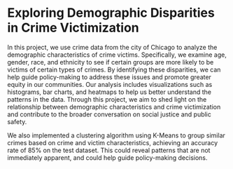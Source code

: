 # Exploring Demographic Disparities in Crime Victimization

In this project, we use crime data from the city of Chicago to analyze the demographic characteristics of crime victims. Specifically, we examine age, gender, race, and ethnicity to see if certain groups are more likely to be victims of certain types of crimes. By identifying these disparities, we can help guide policy-making to address these issues and promote greater equity in our communities. Our analysis includes visualizations such as histograms, bar charts, and heatmaps to help us better understand the patterns in the data. Through this project, we aim to shed light on the relationship between demographic characteristics and crime victimization and contribute to the broader conversation on social justice and public safety.

We also implemented a clustering algorithm using K-Means to group similar crimes based on crime and victim characteristics, achieving an accuracy rate of 85% on the test dataset. This could reveal patterns that are not immediately apparent, and could help guide policy-making decisions.
